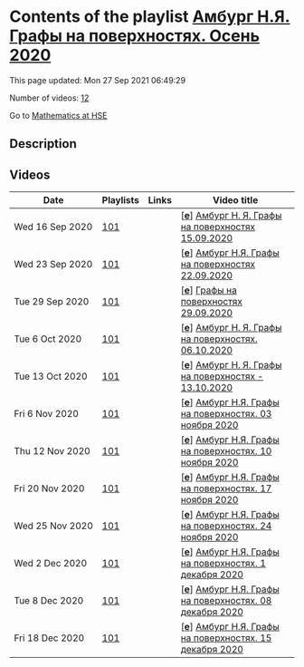 # Contents of the playlist [Амбург Н.Я. Графы на поверхностях. Осень 2020](https://www.youtube.com/playlist?list=PLq3E5oubNNoAHgjNteBziz2EtU2qDwYoa)

This page updated: Mon 27 Sep 2021 06:49:29

Number of videos: [12](#videos)

Go to [Mathematics at HSE](../README.md)

## Description



## Videos

|Date|Playlists|Links|Video title|
|---|---|---|---|
| Wed&nbsp;16&nbsp;Sep&nbsp;2020 | [101](../playlists/101 "Амбург Н.Я. Графы на поверхностях. Осень 2020") |  | [[**e**](https://studio.youtube.com/video/KRXqwqco96A/edit "Edit")] [Амбург  Н. Я. Графы на поверхностях 15.09.2020](https://www.youtube.com/watch?v=KRXqwqco96A&list=PLq3E5oubNNoAHgjNteBziz2EtU2qDwYoa) |
| Wed&nbsp;23&nbsp;Sep&nbsp;2020 | [101](../playlists/101 "Амбург Н.Я. Графы на поверхностях. Осень 2020") |  | [[**e**](https://studio.youtube.com/video/MEjffhUluuY/edit "Edit")] [Амбург Н.Я.  Графы на поверхностях 22.09.2020](https://www.youtube.com/watch?v=MEjffhUluuY&list=PLq3E5oubNNoAHgjNteBziz2EtU2qDwYoa "Графы на поверхностях&#013;Дисциплина общефакультетского пула&#013;Факультет математики&#013;1, 2 модуль&#013;Преподаватели: Амбург Наталья Яковлевна, Бычков Борис Сергеевич") |
| Tue&nbsp;29&nbsp;Sep&nbsp;2020 | [101](../playlists/101 "Амбург Н.Я. Графы на поверхностях. Осень 2020") |  | [[**e**](https://studio.youtube.com/video/EJ77DmglhW8/edit "Edit")] [Графы на поверхностях 29.09.2020](https://www.youtube.com/watch?v=EJ77DmglhW8&list=PLq3E5oubNNoAHgjNteBziz2EtU2qDwYoa "Графы на поверхностях&#013;Дисциплина общефакультетского пула&#013;Факультет математики&#013;Преподаватели: Амбург Наталья Яковлевна, Бычков Борис Сергеевич") |
| Tue&nbsp;6&nbsp;Oct&nbsp;2020 | [101](../playlists/101 "Амбург Н.Я. Графы на поверхностях. Осень 2020") |  | [[**e**](https://studio.youtube.com/video/A5ke_evG9xc/edit "Edit")] [Амбург Н. Я.  Графы на поверхностях. 06.10.2020](https://www.youtube.com/watch?v=A5ke_evG9xc&list=PLq3E5oubNNoAHgjNteBziz2EtU2qDwYoa "Графы на поверхностях&#013; Факультет математики&#013;Когда читается: 1, 2 модуль&#013;Преподаватели: Амбург Наталья Яковлевна, Бычков Борис Сергеевич&#013;Язык: русский") |
| Tue&nbsp;13&nbsp;Oct&nbsp;2020 | [101](../playlists/101 "Амбург Н.Я. Графы на поверхностях. Осень 2020") |  | [[**e**](https://studio.youtube.com/video/6zEOK2iZ-Sk/edit "Edit")] [Амбург Н. Я.  Графы на поверхностях - 13.10.2020](https://www.youtube.com/watch?v=6zEOK2iZ-Sk&list=PLq3E5oubNNoAHgjNteBziz2EtU2qDwYoa "Графы на поверхностях&#013;Дисциплина общефакультетского пула&#013;Факультет математики&#013;1, 2 модуль&#013;Амбург Наталья Яковлевна") |
| Fri&nbsp;6&nbsp;Nov&nbsp;2020 | [101](../playlists/101 "Амбург Н.Я. Графы на поверхностях. Осень 2020") |  | [[**e**](https://studio.youtube.com/video/jFLvH8Sd9w8/edit "Edit")] [Амбург Н.Я. Графы на поверхностях.  03 ноября 2020](https://www.youtube.com/watch?v=jFLvH8Sd9w8&list=PLq3E5oubNNoAHgjNteBziz2EtU2qDwYoa) |
| Thu&nbsp;12&nbsp;Nov&nbsp;2020 | [101](../playlists/101 "Амбург Н.Я. Графы на поверхностях. Осень 2020") |  | [[**e**](https://studio.youtube.com/video/Jpa_bDov-xg/edit "Edit")] [Амбург Н.Я. Графы на поверхностях.  10 ноября 2020](https://www.youtube.com/watch?v=Jpa_bDov-xg&list=PLq3E5oubNNoAHgjNteBziz2EtU2qDwYoa) |
| Fri&nbsp;20&nbsp;Nov&nbsp;2020 | [101](../playlists/101 "Амбург Н.Я. Графы на поверхностях. Осень 2020") |  | [[**e**](https://studio.youtube.com/video/mkdnSEd1qD0/edit "Edit")] [Амбург Н.Я. Графы на поверхностях. 17 ноября 2020](https://www.youtube.com/watch?v=mkdnSEd1qD0&list=PLq3E5oubNNoAHgjNteBziz2EtU2qDwYoa) |
| Wed&nbsp;25&nbsp;Nov&nbsp;2020 | [101](../playlists/101 "Амбург Н.Я. Графы на поверхностях. Осень 2020") |  | [[**e**](https://studio.youtube.com/video/HQERhFEo69o/edit "Edit")] [Амбург Н.Я. Графы на поверхностях. 24 ноября 2020](https://www.youtube.com/watch?v=HQERhFEo69o&list=PLq3E5oubNNoAHgjNteBziz2EtU2qDwYoa) |
| Wed&nbsp;2&nbsp;Dec&nbsp;2020 | [101](../playlists/101 "Амбург Н.Я. Графы на поверхностях. Осень 2020") |  | [[**e**](https://studio.youtube.com/video/DpwCp_G-U8E/edit "Edit")] [Амбург Н.Я. Графы на поверхностях. 1 декабря 2020](https://www.youtube.com/watch?v=DpwCp_G-U8E&list=PLq3E5oubNNoAHgjNteBziz2EtU2qDwYoa) |
| Tue&nbsp;8&nbsp;Dec&nbsp;2020 | [101](../playlists/101 "Амбург Н.Я. Графы на поверхностях. Осень 2020") |  | [[**e**](https://studio.youtube.com/video/8vVSSCirNXQ/edit "Edit")] [Амбург Н.Я. Графы на поверхностях. 08 декабря 2020](https://www.youtube.com/watch?v=8vVSSCirNXQ&list=PLq3E5oubNNoAHgjNteBziz2EtU2qDwYoa) |
| Fri&nbsp;18&nbsp;Dec&nbsp;2020 | [101](../playlists/101 "Амбург Н.Я. Графы на поверхностях. Осень 2020") |  | [[**e**](https://studio.youtube.com/video/-MjBniv8o28/edit "Edit")] [Амбург Н.Я. Графы на поверхностях. 15 декабря 2020](https://www.youtube.com/watch?v=-MjBniv8o28&list=PLq3E5oubNNoAHgjNteBziz2EtU2qDwYoa) |
